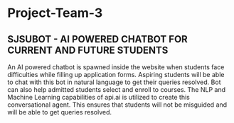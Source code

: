 # Project-Team-3

## SJSUBOT - AI POWERED CHATBOT FOR CURRENT AND FUTURE STUDENTS


An  AI  powered  chatbot  is  spawned  inside  the  website  when  students  face difficulties while filling up application forms. Aspiring students will be able to chat with  this  bot  in  natural  language  to  get  their  queries  resolved.  Bot  can  also  help admitted students  select  and  enroll  to  courses.  The  NLP  and  Machine  Learning capabilities  of  api.ai  is utilized  to  create  this  conversational  agent. This ensures that students will not be misguided and will be able to get queries resolved.
